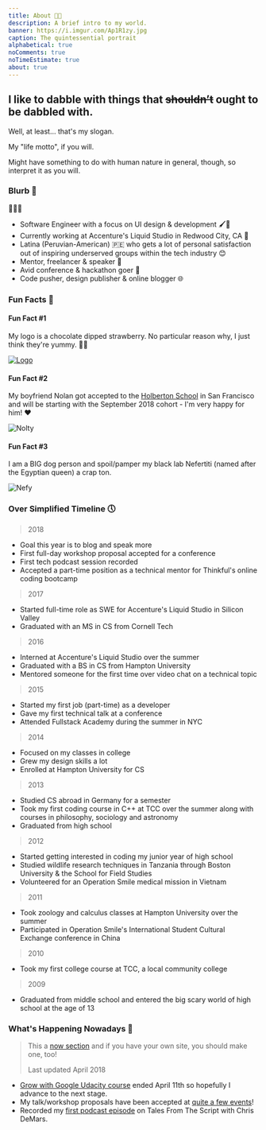 ```yaml
---
title: About 🍫️🍓️
description: A brief intro to my world.
banner: https://i.imgur.com/Ap1R1zy.jpg
caption: The quintessential portrait
alphabetical: true
noComments: true
noTimeEstimate: true
about: true
---
```


<h2>I like to dabble with things that <del>shouldn’t</del> ought to be dabbled with.</h2>

Well, at least... that's my slogan.

My "life motto", if you will.

Might have something to do with human nature in general, though, so interpret it as you will.

### Blurb 📇

<span class="large-emoji">👩🏽‍💻️</span>

* Software Engineer with a focus on UI design & development 🖌️🔧️
* Currently working at Accenture's Liquid Studio in Redwood City, CA 💼
* Latina (Peruvian-American) 🇵🇪️ who gets a lot of personal satisfaction out of inspiring underserved groups within the tech industry 😊
* Mentor, freelancer & speaker 💬️
* Avid conference & hackathon goer 🚗
* Code pusher, design publisher & online blogger 🌐️

### Fun Facts 🦄

#### Fun Fact #1

My logo is a chocolate dipped strawberry. No particular
reason why, I just think they're yummy. 🍫🍓

[![Logo](https://imgur.com/aIbX4z0.png)](/2017/08/19/fvcproductions---logo-redesign-/)

#### Fun Fact #2

My boyfriend Nolan got accepted to the [Holberton School](//holbertonschool.com) in San Francisco and will be starting with the September 2018 cohort - I'm very happy for him! ❤️

![Nolty](https://i.imgur.com/ukAFqim.jpg)

#### Fun Fact #3

I am a BIG dog person and spoil/pamper my black lab Nefertiti (named after the Egyptian queen) a crap ton.

![Nefy](https://i.imgur.com/cwXno9D.jpg)

### Over Simplified Timeline 🕔

> 2018

* Goal this year is to blog and speak more
* First full-day workshop proposal accepted for a conference
* First tech podcast session recorded
* Accepted a part-time position as a technical mentor for Thinkful's online coding bootcamp

> 2017

* Started full-time role as SWE for Accenture's Liquid Studio in Silicon Valley
* Graduated with an MS in CS from Cornell Tech

> 2016

* Interned at Accenture's Liquid Studio over the summer
* Graduated with a BS in CS from Hampton University
* Mentored someone for the first time over video chat on a technical topic

> 2015

* Started my first job (part-time) as a developer
* Gave my first technical talk at a conference
* Attended Fullstack Academy during the summer in NYC

> 2014

* Focused on my classes in college
* Grew my design skills a lot
* Enrolled at Hampton University for CS

> 2013

* Studied CS abroad in Germany for a semester
* Took my first coding course in C++ at TCC over the summer along with courses in philosophy, sociology and astronomy
* Graduated from high school

> 2012

* Started getting interested in coding my junior year of high school
* Studied wildlife research techniques in Tanzania through Boston University & the School for Field Studies
* Volunteered for an Operation Smile medical mission in Vietnam

> 2011

* Took zoology and calculus classes at Hampton University over the summer
* Participated in Operation Smile's International Student Cultural Exchange conference in China

> 2010

* Took my first college course at TCC, a local community college

> 2009

* Graduated from middle school and entered the big scary world of high school at the age of 13

### What's Happening Nowadays 📅

> This a [now section](https://nownownow.com/about) and if you have your own site, you should make one, too!
>
> Last updated April 2018

* [Grow with Google Udacity course](//www.udacity.com/grow-with-google) ended April 11th so hopefully I advance to the next stage.
* My talk/workshop proposals have been accepted at [quite a few events](/speaking)!
* Recorded my [first podcast episode](/2018/04/10/tales-from-the-script-podcast/) on Tales From The Script with Chris DeMars.
